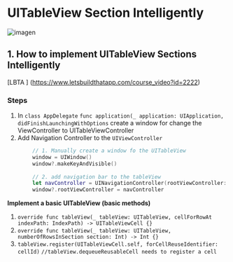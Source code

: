 # UITableView Section Intelligently

![imagen](../feature-UITableViewSection/assets/sketch1.gif) 
## 1. How to implement UITableView Sections Intelligently

[LBTA ] (https://www.letsbuildthatapp.com/course_video?id=2222)


### Steps

1. In `class AppDelegate`  `func application(_ application: UIApplication, didFinishLaunchingWithOptions`  create a window for change the ViewController to UITableViewController
2.  Add Navigation Controller to the `UIViewController `

```swift
        // 1. Manually create a window fo the UITableView
        window = UIWindow()
        window?.makeKeyAndVisible()
        
        // 2. add navigation bar to the tableView
        let navController = UINavigationController(rootViewController: ViewController())
        window?.rootViewController = navController

```
**Implement a basic UITableView (basic methods)**  

1. `override func tableView(_ tableView: UITableView, cellForRowAt indexPath: IndexPath) -> UITableViewCell {}`   
2. `override func tableView(_ tableView: UITableView, numberOfRowsInSection section: Int) -> Int {}`   
3. `tableView.register(UITableViewCell.self, forCellReuseIdentifier: cellId)`  `//tableView.dequeueReusableCell needs to register a cell `  


